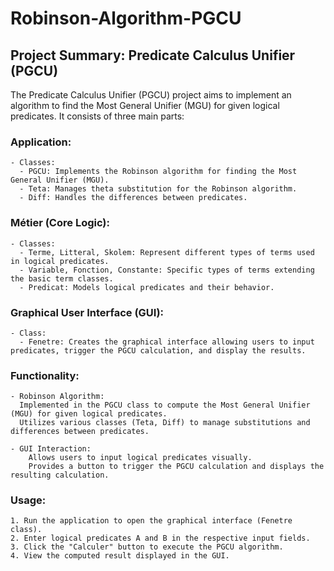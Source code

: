 # Robinson-Algorithm-PGCU
## Project Summary: Predicate Calculus Unifier (PGCU)

  The Predicate Calculus Unifier (PGCU) project aims to implement an algorithm to find the Most General Unifier (MGU) for given     logical predicates. It consists of three main parts:

  ###  Application:
    - Classes:
      - PGCU: Implements the Robinson algorithm for finding the Most General Unifier (MGU).
      - Teta: Manages theta substitution for the Robinson algorithm.
      - Diff: Handles the differences between predicates.
      
  ### Métier (Core Logic):
    - Classes:
      - Terme, Litteral, Skolem: Represent different types of terms used in logical predicates.
      - Variable, Fonction, Constante: Specific types of terms extending the basic term classes.
      - Predicat: Models logical predicates and their behavior.
      
  ### Graphical User Interface (GUI):
    - Class:
      - Fenetre: Creates the graphical interface allowing users to input predicates, trigger the PGCU calculation, and display the results.

      
  ### Functionality:
    - Robinson Algorithm:
      Implemented in the PGCU class to compute the Most General Unifier (MGU) for given logical predicates.
      Utilizes various classes (Teta, Diff) to manage substitutions and differences between predicates.
    
    - GUI Interaction:
        Allows users to input logical predicates visually.
        Provides a button to trigger the PGCU calculation and displays the resulting calculation.        
      
  ### Usage:
    1. Run the application to open the graphical interface (Fenetre class).
    2. Enter logical predicates A and B in the respective input fields.
    3. Click the "Calculer" button to execute the PGCU algorithm.
    4. View the computed result displayed in the GUI.
